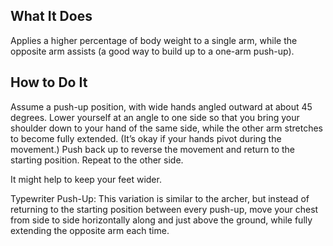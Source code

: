 ## What It Does

Applies a higher percentage of body weight to a single arm, while the opposite arm assists
(a good way to build up to a one-arm push-up).

## How to Do It

Assume a push-up position, with wide hands angled outward at about 45 degrees.
Lower yourself at an angle to one side so that you bring your shoulder down to
your hand of the same side, while the other arm stretches to become fully extended.
(It’s okay if your hands pivot during the movement.) Push back up to reverse the
movement and return to the starting position. Repeat to the other side.

It might help to keep your feet wider.

Typewriter Push-Up: This variation is similar to the archer, but instead
of returning to the starting position between every push-up, move your chest from
side to side horizontally along and just above the ground, while fully extending
the opposite arm each time.
